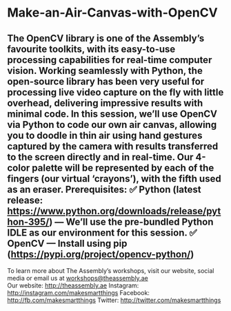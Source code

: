 # Make-an-Air-Canvas-with-OpenCV
The OpenCV library is one of the Assembly’s favourite toolkits, with its easy-to-use processing capabilities for real-time computer vision. Working seamlessly with Python, the open-source library has been very useful for processing live video capture on the fly with little overhead, delivering impressive results with minimal code.    In this session, we’ll use OpenCV via Python to code our own air canvas, allowing you to doodle in thin air using hand gestures captured by the camera with results transferred to the screen directly and in real-time.  Our 4-color palette will be represented by each of the fingers (our virtual ‘crayons’), with the fifth used as an eraser.
Prerequisites: 
✅ Python (latest release: https://www.python.org/downloads/release/python-395/) — We’ll use the pre-bundled Python IDLE as our environment for this session.
✅ OpenCV — Install using pip (https://pypi.org/project/opencv-python/)  
-----------------------------------------  
To learn more about The Assembly’s workshops, visit our website, social media or email us at workshops@theassembly.ae  
Our website: http://theassembly.ae 
Instagram: http://instagram.com/makesmartthings 
Facebook: http://fb.com/makesmartthings 
Twitter: http://twitter.com/makesmartthings
